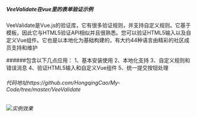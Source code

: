 
##### VeeValidate在vue里的表单验证示例
VeeValidate是Vue.js的验证库，它有很多验证规则，并支持自定义规则。它基于模板，因此它与HTML5验证API相似并且很熟悉。您可以验证HTML5输入以及自定义Vue组件。它也是以本地化为基础构建的，有大约44种语言由精彩的社区成员支持和维护

######包含以下几点应用：
1、基本安装使用
2、本地化支持
3、自定义规则和错误消息
4、验证HTML5输入和自定义Vue组件
5、统一提交按钮处理

###### 代码地址https://github.com/HongqingCao/My-Code/tree/master/VeeValidate

###### ![实例效果](https://github.com/HongqingCao/My-Code/blob/master/VeeValidate/VeeValidate.gif)
